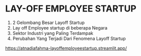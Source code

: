 # LAY-OFF EMPLOYEE STARTUP



1. 2 Gelombang Besar Layoff Startup
2. Lay off Employee startup di beberapa Negara
3. Sektor Industri yang Paling Terdampak
4. Perubahan Yang Terjadi Dari Fenomena Layoff Startup

https://atnadiafahma-layoffemployeestartup.streamlit.app/
